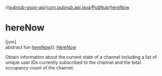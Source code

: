 //[pubnub-gson-api](../../../index.md)/[com.pubnub.api.java](../index.md)/[PubNub](index.md)/[hereNow](here-now.md)

# hereNow

[jvm]\
abstract fun [hereNow](here-now.md)(): [HereNow](../../com.pubnub.api.java.endpoints.presence/-here-now/index.md)

Obtain information about the current state of a channel including a list of unique user IDs currently subscribed to the channel and the total occupancy count of the channel.

